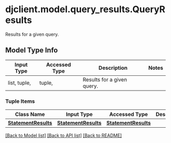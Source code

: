 # djclient.model.query_results.QueryResults

Results for a given query.

## Model Type Info
Input Type | Accessed Type | Description | Notes
------------ | ------------- | ------------- | -------------
list, tuple,  | tuple,  | Results for a given query. | 

### Tuple Items
Class Name | Input Type | Accessed Type | Description | Notes
------------- | ------------- | ------------- | ------------- | -------------
[**StatementResults**](StatementResults.md) | [**StatementResults**](StatementResults.md) | [**StatementResults**](StatementResults.md) |  | 

[[Back to Model list]](../../README.md#documentation-for-models) [[Back to API list]](../../README.md#documentation-for-api-endpoints) [[Back to README]](../../README.md)

